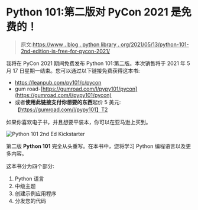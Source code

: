 # Python 101:第二版对 PyCon 2021 是免费的！

> 原文:[https://www . blog . python library . org/2021/05/13/python-101-2nd-edition-is-free-for-pycon-2021/](https://www.blog.pythonlibrary.org/2021/05/13/python-101-2nd-edition-is-free-for-pycon-2021/)

我将在 PyCon 2021 期间免费发布 Python 101:第二版。本次销售将于 2021 年 5 月 17 日星期一结束。您可以通过以下链接免费获得这本书:

*   https://leanpub.com/py101/c/pycon
*   gum road-[https://gumroad.com/l/pypy101/pycon](https://gumroad.com/l/pypy101/pycon)
*   或者**使用此链接支付你想要的东西**起价 5 美元:【https://gumroad.com/l/pypy101】T2

如果你喜欢电子书，并且想要平装本，你可以在亚马逊上买到。

![Python 101 2nd Ed Kickstarter](../Images/b3ee3c880e43414a83908e01d272abb5.png)

第二版 **Python 101** 完全从头重写。在本书中，您将学习 Python 编程语言以及更多内容。

这本书分为四个部分:

1.  Python 语言
2.  中级主题
3.  创建示例应用程序
4.  分发您的代码